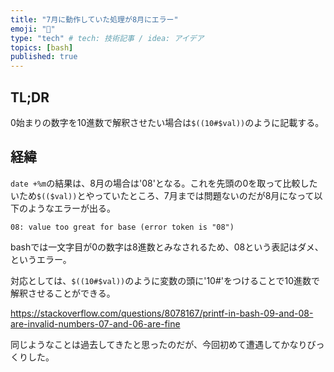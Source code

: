 ```yaml
---
title: "7月に動作していた処理が8月にエラー"
emoji: "💭"
type: "tech" # tech: 技術記事 / idea: アイデア
topics: [bash]
published: true
---
```

## TL;DR
0始まりの数字を10進数で解釈させたい場合は`$((10#$val))`のように記載する。

## 経緯
`date +%m`の結果は、8月の場合は'08'となる。これを先頭の0を取って比較したいため`$(($val))`とやっていたところ、7月までは問題ないのだが8月になって以下のようなエラーが出る。

```
08: value too great for base (error token is "08")
```

bashでは一文字目が0の数字は8進数とみなされるため、08という表記はダメ、というエラー。

対応としては、`$((10#$val))`のように変数の頭に'10#'をつけることで10進数で解釈させることができる。

https://stackoverflow.com/questions/8078167/printf-in-bash-09-and-08-are-invalid-numbers-07-and-06-are-fine

同じようなことは過去してきたと思ったのだが、今回初めて遭遇してかなりびっくりした。